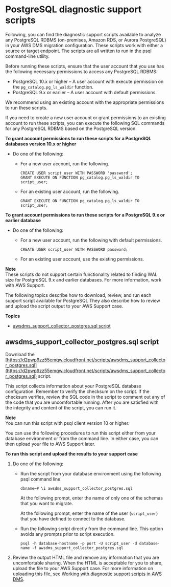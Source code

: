 # PostgreSQL diagnostic support scripts<a name="CHAP_SupportScripts.PostgreSQL"></a>

Following, you can find the diagnostic support scripts available to analyze any PostgreSQL RDBMS \(on\-premises, Amazon RDS, or Aurora PostgreSQL\) in your AWS DMS migration configuration\. These scripts work with either a source or target endpoint\. The scripts are all written to run in the psql command\-line utility\. 

Before running these scripts, ensure that the user account that you use has the following necessary permissions to access any PostgreSQL RDBMS:
+ PostgreSQL 10\.x or higher – A user account with execute permission on the `pg_catalog.pg_ls_waldir` function\.
+ PostgreSQL 9\.x or earlier – A user account with default permissions\.

We recommend using an existing account with the appropriate permissions to run these scripts\.

If you need to create a new user account or grant permissions to an existing account to run these scripts, you can execute the following SQL commands for any PostgreSQL RDBMS based on the PostgreSQL version\.

**To grant account permissions to run these scripts for a PostgreSQL databases version 10\.x or higher**
+ Do one of the following:
  + For a new user account, run the following\.

    ```
    CREATE USER script_user WITH PASSWORD 'password';
    GRANT EXECUTE ON FUNCTION pg_catalog.pg_ls_waldir TO script_user;
    ```
  + For an existing user account, run the following\.

    ```
    GRANT EXECUTE ON FUNCTION pg_catalog.pg_ls_waldir TO script_user;
    ```

**To grant account permissions to run these scripts for a PostgreSQL 9\.x or earlier database**
+ Do one of the following:
  + For a new user account, run the following with default permissions\.

    ```
    CREATE USER script_user WITH PASSWORD password;
    ```
  + For an existing user account, use the existing permissions\.

**Note**  
These scripts do not support certain functionality related to finding WAL size for PostgreSQL 9\.x and earlier databases\. For more information, work with AWS Support\.

The following topics describe how to download, review, and run each support script available for PostgreSQL They also describe how to review and upload the script output to your AWS Support case\.

**Topics**
+ [awsdms\_support\_collector\_postgres\.sql script](#CHAP_SupportScripts.PostgreSQL.Awsdms_Support_Collector_PostgreSQL_Script)

## awsdms\_support\_collector\_postgres\.sql script<a name="CHAP_SupportScripts.PostgreSQL.Awsdms_Support_Collector_PostgreSQL_Script"></a>

Download the [https://d2pwp9zz55emqw.cloudfront.net/scripts/awsdms_support_collector_postgres.sql](https://d2pwp9zz55emqw.cloudfront.net/scripts/awsdms_support_collector_postgres.sql) script\.

This script collects information about your PostgreSQL database configuration\. Remember to verify the checksum on the script\. If the checksum verifies, review the SQL code in the script to comment out any of the code that you are uncomfortable running\. After you are satisfied with the integrity and content of the script, you can run it\.

**Note**  
You can run this script with psql client version 10 or higher\.

You can use the following procedures to run this script either from your database environment or from the command line\. In either case, you can then upload your file to AWS Support later\.

**To run this script and upload the results to your support case**

1. Do one of the following:
   + Run the script from your database environment using the following psql command line\.

     ```
     dbname=# \i awsdms_support_collector_postgres.sql
     ```

     At the following prompt, enter the name of only one of the schemas that you want to migrate\.

     At the following prompt, enter the name of the user \(`script_user`\) that you have defined to connect to the database\.
   + Run the following script directly from the command line\. This option avoids any prompts prior to script execution\.

     ```
     psql -h database-hostname -p port -U script_user -d database-name -f awsdms_support_collector_postgres.sql
     ```

1. Review the output HTML file and remove any information that you are uncomfortable sharing\. When the HTML is acceptable for you to share, upload the file to your AWS Support case\. For more information on uploading this file, see [Working with diagnostic support scripts in AWS DMS](CHAP_SupportScripts.md)\.